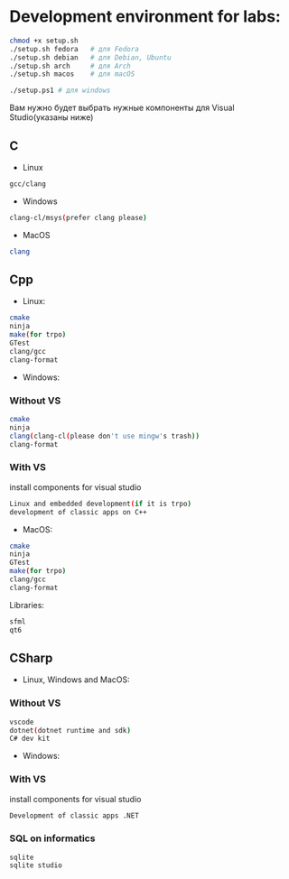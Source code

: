 # Development environment for labs:

```sh
chmod +x setup.sh
./setup.sh fedora   # для Fedora
./setup.sh debian   # для Debian, Ubuntu
./setup.sh arch     # для Arch
./setup.sh macos    # для macOS
```

```sh
./setup.ps1 # для windows
```

Вам нужно будет выбрать нужные компоненты для Visual Studio(указаны ниже)

## C
- Linux
```sh
gcc/clang
```

- Windows
```sh
clang-cl/msys(prefer clang please)
```

- MacOS
```sh
clang 
```

## Cpp

- Linux:
```sh
cmake
ninja
make(for trpo)
GTest
clang/gcc
clang-format
```
- Windows:
### Without VS
```sh
cmake
ninja
clang(clang-cl(please don't use mingw's trash))
clang-format
```
### With VS
install components for visual studio
```sh
Linux and embedded development(if it is trpo)
development of classic apps on C++
```

- MacOS:
```sh
cmake
ninja
GTest
make(for trpo)
clang/gcc
clang-format
```

Libraries:
```sh
sfml
qt6
```

## CSharp

- Linux, Windows and MacOS:
### Without VS
```sh
vscode
dotnet(dotnet runtime and sdk)
C# dev kit
```

- Windows:
### With VS
install components for visual studio
```sh
Development of classic apps .NET
```

### SQL on informatics
```
sqlite
sqlite studio
```